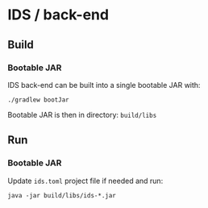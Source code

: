 # IDS / back-end

## Build

### Bootable JAR

IDS back-end can be built into a single bootable JAR with:

`./gradlew bootJar`

Bootable JAR is then in directory: `build/libs`

## Run

### Bootable JAR

Update `ids.toml` project file if needed and run:

`java -jar build/libs/ids-*.jar`

